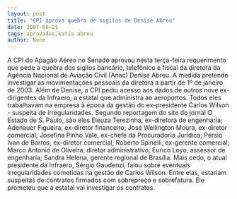 ```yaml
---
layout: post
title: "CPI aprova quebra de sigilos de Denise Abreu"
date: 2007-08-21
tags: aprovados,katia abreu
author: None
---
```

A CPI do Apag&atilde;o A&eacute;reo no Senado aprovou nesta ter&ccedil;a-feira requerimento que pede a quebra dos sigilos banc&aacute;rio, telef&ocirc;nico e fiscal da diretora da Ag&ecirc;ncia Nacional de Avia&ccedil;&atilde;o Civil (Anac) Denise Abreu. A medida pretende investigar as movimenta&ccedil;&otilde;es pessoais da diretora a partir de 1&ordm; de janeiro de 2003.
Al&eacute;m de Denise, a CPI pediu acesso aos dados de outros nove ex-dirigentes da Infraero, a estatal que administra ao aeroportos. Todos eles trabalhavam na empresa &agrave; &eacute;poca da gest&atilde;o do ex-presidente Carlos Wilson - suspeita de irregularidades. Segundo reportagem do site do jornal O Estado de S. Paulo, s&atilde;o eles Eleuza Terezinha, ex-diretora de engenharia; Adenauer Figueira, ex-diretor financeiro; Jos&eacute; Wellington Moura, ex-diretor comercial; Josefina Pinho Vale, ex-chefe da Procuradoria Jur&iacute;dica; P&eacute;rsio Ivan de Barros, ex-diretor comercial, Roberto Spinelli, ex-gerente comercial; Marco Antonio de Oliveira, diretor administrativo; Eurico Loyo, assessor de engenharia; Sandra Helena, gerente regional de Bras&iacute;lia.
Mais cedo, o atual presidente da Infraero, S&eacute;rgio Gaudenzi, falou sobre eventuais irregularidades cometidas na gest&atilde;o de Carlos Wilson. Entre elas, estariam suspeitas de contratos firmados com sobrepre&ccedil;o e sobrefatura. Ele prometeu que a estatal vai investigar os contratos.
 